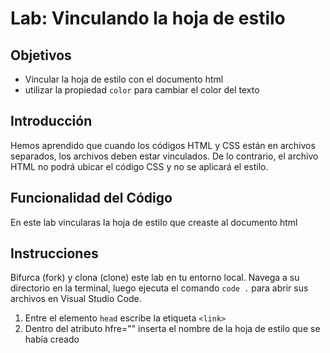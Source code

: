 # Lab: Vinculando la hoja de estilo

## Objetivos
- Vincular la hoja de estilo con el documento html
- utilizar la propiedad `color` para cambiar el color del texto

## Introducción 
Hemos aprendido que cuando los códigos HTML y CSS están en archivos separados, los archivos deben estar vinculados. De lo contrario, el archivo HTML no podrá ubicar el código CSS y no se aplicará el estilo.


## Funcionalidad del Código
En este lab vincularas la hoja de estilo que creaste al documento html

## Instrucciones
Bifurca (fork) y clona (clone) este lab en tu entorno local. Navega a su directorio en la terminal, luego ejecuta el comando `code .` para abrir sus archivos en Visual Studio Code. 

1. Entre el elemento `head` escribe la etiqueta `<link>` 
2. Dentro del atributo hfre="" inserta el nombre de la hoja de estilo que se había creado

